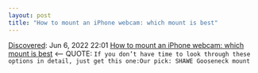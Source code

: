 ```yaml
---
layout: post
title: "How to mount an iPhone webcam: which mount is best"
---
```

[Discovered](http://rolandtanglao.com/2020/07/29/p1-blogthis-checkvist-list-links-to-blog/): Jun 6, 2022 22:01  [How to mount an iPhone webcam: which mount is best](https://reincubate.com/support/how-to/iphone-webcam-mount-guide/#criteria) <-- QUOTE: `If you don’t have time to look through these options in detail, just get this one:Our pick: SHAWE Gooseneck mount`
